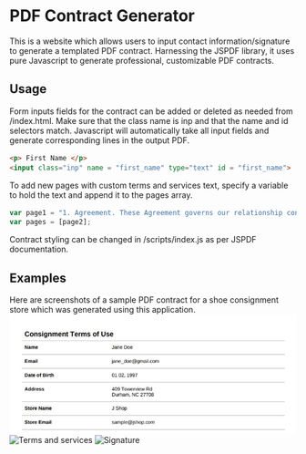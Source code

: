 # PDF Contract Generator
This is a website which allows users to input contact information/signature to generate a templated PDF contract. Harnessing the JSPDF library, it uses pure Javascript to generate professional, customizable PDF contracts.

## Usage
Form inputs fields for the contract can be added or deleted as needed from /index.html. Make sure that the class name is inp and that the name and id selectors match. Javascript will automatically take all input fields and generate corresponding lines in the output PDF.
```HTML
<p> First Name </p>
<input class="inp" name = "first_name" type="text" id = "first_name">
```

To add new pages with custom terms and services text, specify a variable to hold the text and append it to the pages array.
```javascript
var page1 = "1. Agreement. These Agreement governs our relationship concerning...";
var pages = [page2];
```

Contract styling can be changed in /scripts/index.js as per JSPDF documentation.

## Examples
Here are screenshots of a sample PDF contract for a shoe consignment store which was generated using this application.
![Inputs from html form](images/p1.jpg)
![Terms and services](images/p2.jpg)
![Signature](images/p3.jpg)
